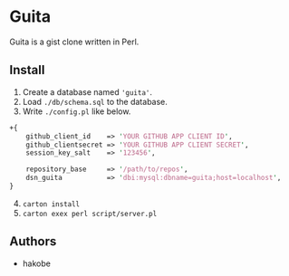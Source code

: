 # Guita

Guita is a gist clone written in Perl.

## Install

1. Create a database named <code>'guita'</code>.
2. Load <code>./db/schema.sql</code> to the database.
3. Write <code>./config.pl</code> like below.
```perl
+{
    github_client_id    => 'YOUR GITHUB APP CLIENT ID',
    github_clientsecret => 'YOUR GITHUB APP CLIENT SECRET',
    session_key_salt    => '123456',

    repository_base     => '/path/to/repos',
    dsn_guita           => 'dbi:mysql:dbname=guita;host=localhost',
}
```
4. <code>carton install</code>
5. <code>carton exex perl script/server.pl</code>

## Authors
- hakobe
